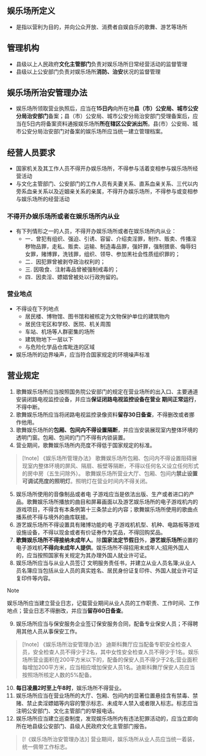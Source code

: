 ## 娱乐场所定义
- 是指以营利为目的，并向公众开放、消费者自娱自乐的歌舞、游艺等场所
## 管理机构
- 县级以上人民政府**文化主管部门**负责对娱乐场所日常经营活动的监督管理
- 县级以上公安部门负责对娱乐场所**消防、治安**状况的监督管理
## 娱乐场所治安管理办法
- 娱乐场所领取营业执照后，应当在**15日内**向所在地**县（市）公安局、城市公安分局治安部门**备案；县（市）公安局、城市公安分局治安部门受理备案后，应当在5日内将备案资料通报娱乐场所**所在辖区公安派出所**。县(市）公安局、城市公安分局治安部门对备案的娱乐场所应当统一建立管理档案。
## 经营人员要求
- 国家机关及其工作人员不得开办娱乐场所，不得参与活着变相参与娱乐场所经营活动
- 与文化主管部门、公安部门的工作人员有夫妻关系、直系血亲关系、三代以内旁系血亲关系以及近姻亲关系的亲属，不得开办娱乐场所，不得参与或变相参与娱乐场所的经营活动
### 不得开办娱乐场所或者在娱乐场所内从业
- 有下列情形之一的人员，不得开办娱乐场所或者在娱乐场所内从业：
    - 一．曾犯有组织、强迫、引诱、容留、介绍卖淫罪，制作、贩卖、传播淫秽物品罪，走私、贩卖、运输、制造毒品罪，强奸罪，强制猥亵、侮辱妇女罪，赌博罪，洗钱罪，组织、领导、参加黑社会性质组织罪的；
    - 二．因犯罪曾被剥夺政治权利的；
    - 三.   因吸食、注射毒品曾被强制戒毒的；
    - 四．因卖淫、嫖娼曾被处以行政拘留的。
### 营业地点
- 不得设在下列地点
    - 居民楼、博物馆、图书馆和被核定为文物保护单位的建筑物内
    - 居民住宅区和学校、医院、机关周围
    - 车站、机场等人群密集的场所
    - 建筑物地下一层以下
    - 与危险化学品仓库毗连的区域
- 娱乐场所的边界噪声，应当符合国家规定的环境噪声标准
## 营业规定
1. 歌舞娱乐场所应当按照国务院公安部门的规定在营业场所的出入口、主要通道安装闭路电视监控设备，并应当**保证闭路电视监控设备在营业 期间正常运行**，不得中断。
2. 歌舞娱乐场所应当将闭路电视监控录像资料**留存30日备查**，不得删改或者挪作他用。
3. 歌舞娱乐场所的**包厢、包间内不得设置隔断**，并应当安装展现室内整体环境的透明门窗。包厢、包间的门门不得有内锁装置。
4. 营业期间，歌舞娱乐场所内亮度不得低于国家规定的标准。
> [!note] 《娱乐场所管理办法》
> 歌舞娱乐场所包厢、包问内不得设置阻碍展现室内整体环境的屏风、隔扇、板壁等隔断，不得以任何名义设立任何形式的房中房（五生问除外）。
> 歌舞娱乐场所营业大厅、包厢、包间内**禁止设置可调试亮度的照明灯**。照明灯在营业时间内不得关闭。
5. 娱乐场所使用的音像制品或者电 子游戏应当是依法出版、生产或者进口的产品。歌舞娱乐场所播放的曲目和屏幕画面以及游艺娱乐场所的电子游戏机内的游戏项目，不得含有本条例第十三条禁止的内容；歌舞娱乐场所使用的歌曲点播系统不得与境外的曲库联接。
6. 游艺娱乐场所不得设置具有赌博功能的电 子游戏机机型、机种、电路板等游戏设施设备，不得以现金或者有价证券作为奖品，不得回购奖品。
7. **歌舞娱乐场所不得接纳未成年人**。除**国家法定节假日**外，**游艺娱乐场所**设置的电子游戏机**不得向未成年人提供**。娱乐场所不得招用末成年人;招用外国人的，应当按照国家有关规定为其办理外国人就业许可证。
8. 娱乐场所应当与从业人员签订 文明服务责任书，并建立从业人员名簿;从业人员名簿应当包括从业人员的真实姓名、居民身份证复印件、外国人就业许可证复印件等内容。
> [!note]
> 娱乐场所应当建立营业日志，记载营业期间从业人员的工作职责、工作时间、工作地点；营业日志不得删改，并应当**留存60日备查**。
9. 娱乐场所应当与保安服务企业签订保安服务合同，配备专业保安人员；不得聘用其他人员从事保安工作。
> [!note] 《娱乐场所治安管理办法》
> 迪斯科舞厅应当配备专职安全检查人员，安全检查人员不得少于2名，其中女性安全检查人员不得少于1名。娱乐场所营业面积在200平方米以下的，配备的保安人员不得少于2名;营业面积每增加200平方米，应当相应增加保安人员1名。迪斯科舞厅保安人员应当按照场所核定人数的5%配备。
10. **每日凌晨2时至上午8时**，娱乐场所不得营业。
11. 娱乐场所应当在营业场所的大厅、包厢、包间内的显著位置悬挂含有禁毒、禁赌、禁止卖淫嫖娼等内容的警示标志、未成年人禁入或者限入标志。标志应当注明公安部门、文化主管部门的举报电话。
12. 娱乐场所应当建立巡查制度，发现娱乐场所内有违法犯罪活动的，应当立即向所在地县级公安部门、县级人民政府文化主管部门报告。
> [!《娱乐场所治安管理办法》]
>营业期间，娱乐场所从业人员应当统一着装，统一佩带工作标志。
